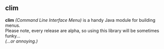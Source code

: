 ## clim

**clim** *(Command Line Interface Menu)* is a handy Java module for building menus.  
Please note, every release are alpha, so using this library will be sometimes funky...  
*(...or annoying.)*

